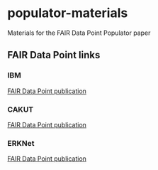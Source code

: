 # populator-materials
Materials for the FAIR Data Point Populator paper


## FAIR Data Point links

### IBM
[FAIR Data Point publication](https://patient-registries.fdps.ejprd.semlab-leiden.nl/catalog/be087100-64a1-4fb7-86ed-ca8e0efbd3a9)

### CAKUT
[FAIR Data Point publication](https://wp13.fdps.ejprd.semlab-leiden.nl/catalog/4cad6f79-a7e1-46ef-8706-37f942f4aaea)

### ERKNet
[FAIR Data Point publication](https://patient-registries.fdps.ejprd.semlab-leiden.nl/catalog/e23f6fe9-5948-4ee0-956a-8a28d71777c3)
